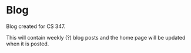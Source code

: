 # Blog
Blog created for CS 347.

This will contain weekly (?) blog posts and the home page will be updated when it is posted.
